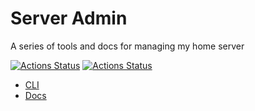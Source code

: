 # Server Admin

A series of tools and docs for managing my home server

[![Actions Status](https://github.com/MarkSFrancis/server-admin/workflows/Docs%20Build/badge.svg)](https://github.com/MarkSFrancis/server-admin/actions/workflows/docs-build.yml)
[![Actions Status](https://github.com/MarkSFrancis/server-admin/workflows/CLI%20Build/badge.svg)](https://github.com/MarkSFrancis/server-admin/actions/workflows/cli-build.yml)

- [CLI](./packages/cli/)
- [Docs](./packages/docs/)
